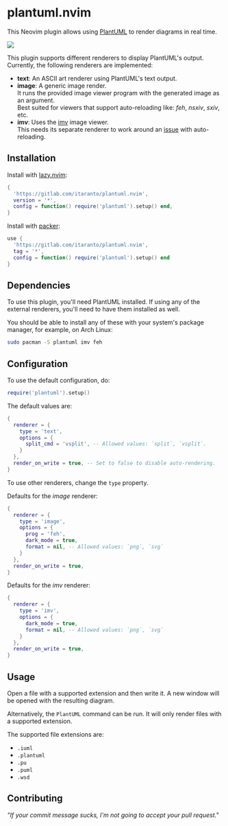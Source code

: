 # plantuml.nvim

This Neovim plugin allows using [PlantUML](https://plantuml.com/) to render diagrams in real time.

![](./assets/screenshot.webp)

This plugin supports different renderers to display PlantUML's output. Currently,
the following renderers are implemented:
- **text**: An ASCII art renderer using PlantUML's text output.
- **image**: A generic image render.  
  It runs the provided image viewer program with the generated image as an argument.  
  Best suited for viewers that support auto-reloading like: *feh*, *nsxiv*, *sxiv*, etc.
- **imv**: Uses the [imv](https://sr.ht/~exec64/imv/) image viewer.  
  This needs its separate renderer to work around an [issue](https://todo.sr.ht/~exec64/imv/45) with
  auto-reloading.

## Installation

Install with [lazy.nvim](https://github.com/folke/lazy.nvim):

```lua
{
  'https://gitlab.com/itaranto/plantuml.nvim',
  version = '*',
  config = function() require('plantuml').setup() end,
}
```

Install with [packer](https://github.com/wbthomason/packer.nvim):

```lua
use {
  'https://gitlab.com/itaranto/plantuml.nvim',
  tag = '*',
  config = function() require('plantuml').setup() end
}
```

## Dependencies

To use this plugin, you'll need PlantUML installed. If using any of the external renderers, you'll
need to have them installed as well.

You should be able to install any of these with your system's package manager, for example, on Arch
Linux:

```sh
sudo pacman -S plantuml imv feh
```

## Configuration

To use the default configuration, do:

```lua
require('plantuml').setup()
```

The default values are:

```lua
{
  renderer = {
    type = 'text',
    options = {
      split_cmd = 'vsplit', -- Allowed values: `split`, `vsplit`.
    }
  },
  render_on_write = true, -- Set to false to disable auto-rendering.
}
```

To use other renderers, change the `type` property.

Defaults for the *image* renderer:

```lua
{
  renderer = {
    type = 'image',
    options = {
      prog = 'feh',
      dark_mode = true,
      format = nil, -- Allowed values: `png`, `svg`
    }
  },
  render_on_write = true,
}
```

Defaults for the *imv* renderer:

```lua
{
  renderer = {
    type = 'imv',
    options = {
      dark_mode = true,
      format = nil, -- Allowed values: `png`, `svg`
    }
  },
  render_on_write = true,
}
```

## Usage

Open a file with a supported extension and then write it. A new window will be opened
with the resulting diagram.

Alternatively, the `PlantUML` command can be run. It will only render files with a supported
extension.

The supported file extensions are:

- `.iuml`
- `.plantuml`
- `.pu`
- `.puml`
- `.wsd`

## Contributing

*"If your commit message sucks, I'm not going to accept your pull request."*
